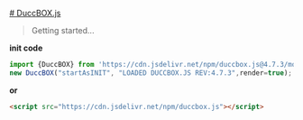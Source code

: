[# DuccBOX.js](https://duccboxjs-281f7.web.app/)

> Getting started...

**init code**
```js
import {DuccBOX} from 'https://cdn.jsdelivr.net/npm/duccbox.js@4.7.3/module/duccbox.m.js';
new DuccBOX("startAsINIT", "LOADED DUCCBOX.JS REV:4.7.3",render=true);
```
**or**
```html
<script src="https://cdn.jsdelivr.net/npm/duccbox.js"></script>

```
